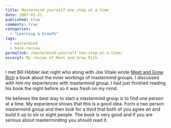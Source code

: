 ```yaml
---
title: Mastermind yourself one step at a time
date: 2007-01-21
published: true
comments: true
categories:
  - "Learning & Growth"
tags:
  - mastermind
  - book-review
permalink: /mastermind-yourself-one-step-at-a-time/
excerpt: My review of Meet and Grow Rich
---
```

I met Bill Hibbler last night who along with Joe Vitale wrote  [Meet and Grow Rich](http://www.meetandgrowrich.com) a book about the inner workings of mastermind groups.  I discussed with him my experiences with mastermind group.  I had just finished reading his book the night before so it was fresh on my mind.

He believes the best way to start a mastermind group is to find one person at a time.  My experience shows that this is a good idea.  Form a two person mastermind group and then look for a third that both of you agree on and build it up to six or eight people.  The book is very good and if you are serious about masterminding you should read it.